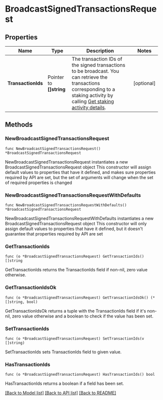 # BroadcastSignedTransactionsRequest

## Properties

Name | Type | Description | Notes
------------ | ------------- | ------------- | -------------
**TransactionIds** | Pointer to **[]string** | The transaction IDs of the signed transactions to be broadcast. You can retrieve the transactions corresponding to a staking activity by calling [Get staking activity details](https://www.cobo.com/developers/v2/api-references/stakings/get-staking-activity-details). | [optional] 

## Methods

### NewBroadcastSignedTransactionsRequest

`func NewBroadcastSignedTransactionsRequest() *BroadcastSignedTransactionsRequest`

NewBroadcastSignedTransactionsRequest instantiates a new BroadcastSignedTransactionsRequest object
This constructor will assign default values to properties that have it defined,
and makes sure properties required by API are set, but the set of arguments
will change when the set of required properties is changed

### NewBroadcastSignedTransactionsRequestWithDefaults

`func NewBroadcastSignedTransactionsRequestWithDefaults() *BroadcastSignedTransactionsRequest`

NewBroadcastSignedTransactionsRequestWithDefaults instantiates a new BroadcastSignedTransactionsRequest object
This constructor will only assign default values to properties that have it defined,
but it doesn't guarantee that properties required by API are set

### GetTransactionIds

`func (o *BroadcastSignedTransactionsRequest) GetTransactionIds() []string`

GetTransactionIds returns the TransactionIds field if non-nil, zero value otherwise.

### GetTransactionIdsOk

`func (o *BroadcastSignedTransactionsRequest) GetTransactionIdsOk() (*[]string, bool)`

GetTransactionIdsOk returns a tuple with the TransactionIds field if it's non-nil, zero value otherwise
and a boolean to check if the value has been set.

### SetTransactionIds

`func (o *BroadcastSignedTransactionsRequest) SetTransactionIds(v []string)`

SetTransactionIds sets TransactionIds field to given value.

### HasTransactionIds

`func (o *BroadcastSignedTransactionsRequest) HasTransactionIds() bool`

HasTransactionIds returns a boolean if a field has been set.


[[Back to Model list]](../README.md#documentation-for-models) [[Back to API list]](../README.md#documentation-for-api-endpoints) [[Back to README]](../README.md)


